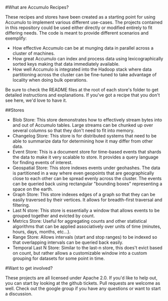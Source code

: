#What are Accumulo Recipes?

These recipes and stores have been created as a starting point for using Accumulo to implement various different use-cases. The projects contained in this repository could be used either directly or modified entirely to fit differing needs. The code is meant to provide different scenarios and exemplify:

- How effective Accumulo can be at munging data in parallel across a cluster of machines. 
- How great Accumulo can index and process data using lexicographically sorted keys making that data immediately available.
- How well Accumulo is integrated into the Hadoop stack where data partitioning across the cluster can be fine-tuned to take advantage of locality when doing bulk operations.


Be sure to check the README files at the root of each store's folder to get detailed instructions and explanations. If you've got a recipe that you don't see here, we'd love to have it. 

##Stores

- Blob Store: This store demonstrates how to effectively stream bytes into and out of Accumulo tables. Large streams can be chunked up over several columns so that they don't need to fit into memory.
- Changelog Store: This store is for distributed systems that need to be able to summarize data for determining how it may differ from other data.
- Event Store: This is a document store for time-based events that shards the data to make it very scalable to store. It provides a query language for finding events of interest.
- Geospatial Store: This store indexes events under geohashes. The data is partitioned in a way where even geopoints that are geographically close to each other can be spread evenly across the cluster. The events can be queried back using rectangular "bounding boxes" representing a space on the earth.
- Graph Store: This store indexes edges of a graph so that they can be easily traversed by their vertices. It allows for breadth-first traversal and filtering.
- Last N store: This store is essentially a window that allows events to be grouped together and evicted by count.
- Metrics Store: Useful for aggregating counts and other statistical algorithms that can be applied associatively over units of time (minutes, hours, days, months, etc...).
- Range Store: Allows intervals (start and stop ranges) to be indexed so that overlapping intervals can be queried back easily.
- Temporal Last N Store: Similar to the last-n store, this does't evict based on count, but rather allows a customizable window into a custom grouping for datasets for some point in time.

#Want to get involved?

These projects are all licensed under Apache 2.0. If you'd like to help out, you can start by looking at the github tickets. Pull requests are welcome as well. Check out the google group if you have any questions or want to start a discussion.

